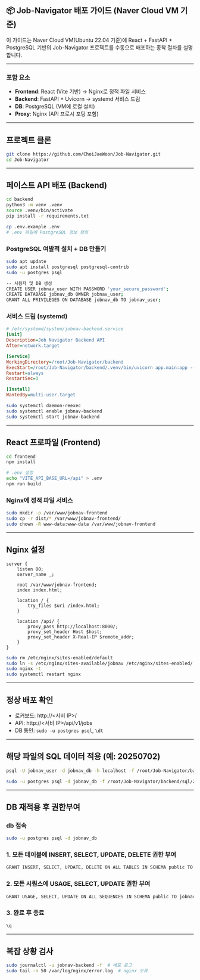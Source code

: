 ## 📦 Job-Navigator 배포 가이드 (Naver Cloud VM 기준)

이 가이드는 Naver Cloud VM(Ubuntu 22.04 기준)에 React + FastAPI + PostgreSQL 기반의 Job-Navigator 프로젝트를 수동으로 배포하는 종착 절차를 설명합니다.

---

### 포함 요소

* **Frontend**: React (Vite 기반) → Nginx로 정적 파일 서비스
* **Backend**: FastAPI + Uvicorn → systemd 서비스 드림
* **DB**: PostgreSQL (VM에 로컬 설치)
* **Proxy**: Nginx (API 프로시 포팅 포함)

---

## 프로젝트 클론

```bash
git clone https://github.com/ChoiJaeWoon/Job-Navigator.git
cd Job-Navigator
```

---

## 페이스트 API 배포 (Backend)

```bash
cd backend
python3 -m venv .venv
source .venv/bin/activate
pip install -r requirements.txt

cp .env.example .env
# .env 파일에 PostgreSQL 정보 정의
```

### PostgreSQL 여발적 설치 + DB 만들기

```bash
sudo apt update
sudo apt install postgresql postgresql-contrib
sudo -u postgres psql

-- 사용자 및 DB 생성
CREATE USER jobnav_user WITH PASSWORD 'your_secure_password';
CREATE DATABASE jobnav_db OWNER jobnav_user;
GRANT ALL PRIVILEGES ON DATABASE jobnav_db TO jobnav_user;
```

### 서비스 드림 (systemd)

```ini
# /etc/systemd/system/jobnav-backend.service
[Unit]
Description=Job Navigator Backend API
After=network.target

[Service]
WorkingDirectory=/root/Job-Navigator/backend
ExecStart=/root/Job-Navigator/backend/.venv/bin/uvicorn app.main:app --host 0.0.0.0 --port 8000
Restart=always
RestartSec=3

[Install]
WantedBy=multi-user.target
```

```bash
sudo systemctl daemon-reexec
sudo systemctl enable jobnav-backend
sudo systemctl start jobnav-backend
```

---

## React 프로파일 (Frontend)

```bash
cd frontend
npm install

# .env 설정
echo "VITE_API_BASE_URL=/api" > .env
npm run build
```

### Nginx에 정적 파일 서비스

```bash
sudo mkdir -p /var/www/jobnav-frontend
sudo cp -r dist/* /var/www/jobnav-frontend/
sudo chown -R www-data:www-data /var/www/jobnav-frontend
```

---

## Nginx 설정

```nginx
server {
    listen 80;
    server_name _;

    root /var/www/jobnav-frontend;
    index index.html;

    location / {
        try_files $uri /index.html;
    }

    location /api/ {
        proxy_pass http://localhost:8000/;
        proxy_set_header Host $host;
        proxy_set_header X-Real-IP $remote_addr;
    }
}
```

```bash
sudo rm /etc/nginx/sites-enabled/default
sudo ln -s /etc/nginx/sites-available/jobnav /etc/nginx/sites-enabled/
sudo nginx -t
sudo systemctl restart nginx
```

---

## 정상 배포 확인

* 로커보드: http\://<서비 IP>/
* API: http\://<서비 IP>/api/v1/jobs
* DB 통인: `sudo -u postgres psql`, `\dt`

---

## 해당 파일의 SQL 데이터 적용 (예: 20250702)

```bash
psql -U jobnav_user -d jobnav_db -h localhost -f /root/Job-Navigator/backend/sql/20250702_db.sql
```
```bash
sudo -u postgres psql -d jobnav_db -f /root/Job-Navigator/backend/sql/20250705_db.sql
```

---

## DB 재적용 후 권한부여
### db 접속
```bash
sudo -u postgres psql -d jobnav_db
```
### 1. 모든 테이블에 INSERT, SELECT, UPDATE, DELETE 권한 부여
```bash
GRANT INSERT, SELECT, UPDATE, DELETE ON ALL TABLES IN SCHEMA public TO jobnav_user;
```

### 2. 모든 시퀀스에 USAGE, SELECT, UPDATE 권한 부여
``` bash
GRANT USAGE, SELECT, UPDATE ON ALL SEQUENCES IN SCHEMA public TO jobnav_user;
```

### 3. 완료 후 종료
``` bash
\q
```

---

## 복잡 상황 검사

```bash
sudo journalctl -u jobnav-backend -f  # 배포 로그
sudo tail -n 50 /var/log/nginx/error.log  # nginx 오류
```
